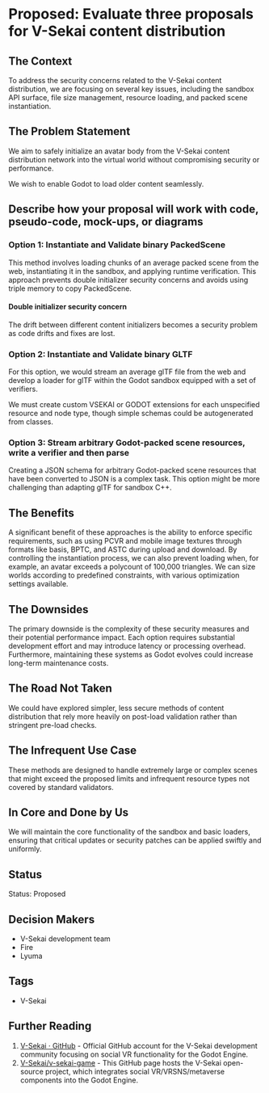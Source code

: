 # Proposed: Evaluate three proposals for V-Sekai content distribution

## The Context

To address the security concerns related to the V-Sekai content distribution, we are focusing on several key issues, including the sandbox API surface, file size management, resource loading, and packed scene instantiation.

## The Problem Statement

We aim to safely initialize an avatar body from the V-Sekai content distribution network into the virtual world without compromising security or performance.

We wish to enable Godot to load older content seamlessly.

## Describe how your proposal will work with code, pseudo-code, mock-ups, or diagrams

### Option 1: Instantiate and Validate binary PackedScene

This method involves loading chunks of an average packed scene from the web, instantiating it in the sandbox, and applying runtime verification. This approach prevents double initializer security concerns and avoids using triple memory to copy PackedScene.

#### Double initializer security concern

The drift between different content initializers becomes a security problem as code drifts and fixes are lost.

### Option 2: Instantiate and Validate binary GLTF

For this option, we would stream an average glTF file from the web and develop a loader for glTF within the Godot sandbox equipped with a set of verifiers.

We must create custom VSEKAI or GODOT extensions for each unspecified resource and node type, though simple schemas could be autogenerated from classes.

### Option 3: Stream arbitrary Godot-packed scene resources, write a verifier and then parse

Creating a JSON schema for arbitrary Godot-packed scene resources that have been converted to JSON is a complex task. This option might be more challenging than adapting glTF for sandbox C++.

## The Benefits

A significant benefit of these approaches is the ability to enforce specific requirements, such as using PCVR and mobile image textures through formats like basis, BPTC, and ASTC during upload and download. By controlling the instantiation process, we can also prevent loading when, for example, an avatar exceeds a polycount of 100,000 triangles. We can size worlds according to predefined constraints, with various optimization settings available.

## The Downsides

The primary downside is the complexity of these security measures and their potential performance impact. Each option requires substantial development effort and may introduce latency or processing overhead. Furthermore, maintaining these systems as Godot evolves could increase long-term maintenance costs.

## The Road Not Taken

We could have explored simpler, less secure methods of content distribution that rely more heavily on post-load validation rather than stringent pre-load checks.

## The Infrequent Use Case

These methods are designed to handle extremely large or complex scenes that might exceed the proposed limits and infrequent resource types not covered by standard validators.

## In Core and Done by Us

We will maintain the core functionality of the sandbox and basic loaders, ensuring that critical updates or security patches can be applied swiftly and uniformly.

## Status

Status: Proposed <!-- Draft | Proposed | Rejected | Accepted | Deprecated | Superseded by -->

## Decision Makers

- V-Sekai development team
- Fire
- Lyuma

## Tags

- V-Sekai

## Further Reading

1. [V-Sekai · GitHub](https://github.com/v-sekai) - Official GitHub account for the V-Sekai development community focusing on social VR functionality for the Godot Engine.
2. [V-Sekai/v-sekai-game](https://github.com/v-sekai/v-sekai-game) - This GitHub page hosts the V-Sekai open-source project, which integrates social VR/VRSNS/metaverse components into the Godot Engine.
